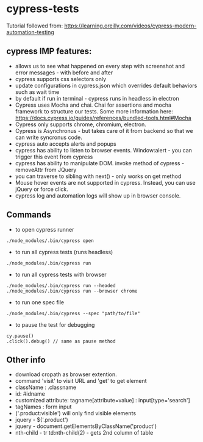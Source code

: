 # cypress-tests
Tutorial followed from: https://learning.oreilly.com/videos/cypress-modern-automation-testing

## cypress IMP features:
- allows us to see what happened on every step with screenshot and error messages - with before and after 
- cypress supports css selectors only
- update configurations in cypress.json which overrides default behaviors such as wait time
- by default if run in terminal - cypress runs in headless in electron
- Cypress uses Mocha and chai. Chai for assertions and mocha framework to structure our tests. Some more information here: https://docs.cypress.io/guides/references/bundled-tools.html#Mocha
- Cypress only supports chrome, chromium, electron.
- Cypress is Asynchronus - but takes care of it from backend so that we can write syncronus code.
- cypress auto accepts alerts and popups
- cypress has ability to listen to browser events. Window:alert - you can trigger this event from cypress
- cypress has ability to manipulate DOM. invoke method of cypress - removeAttr from JQuery
- you can traverse to sibling with next() - only works on get method
- Mouse hover events are not supported in cypress. Instead, you can use jQuery or force click.
- cypress log and automation logs will show up in browser console.


## Commands
- to open cypress runner
```
./node_modules/.bin/cypress open
```

- to run all cypress tests (runs headless)
```
./node_modules/.bin/cypress run
```

- to run all cypress tests with browser
```
./node_modules/.bin/cypress run --headed
./node_modules/.bin/cypress run --browser chrome
```

- to run one spec file
```
./node_modules/.bin/cypress --spec "path/to/file"
```
- to pause the test for debugging
```
cy.pause()
.click().debug() // same as pause method
```
## Other info
- download cropath as browser extention.
- command 'visit' to visit URL and 'get' to get element
- className : .classname
- id: #idname
- customized attribute: tagname[attribute=value] : input[type='search']
- tagNames : form input
- ('.product:visible') will only find visible elements
- jquery - $('.product')
- jquery - document.getElementsByClassName('product')
- nth-child - tr td:nth-child(2) - gets 2nd column of table


